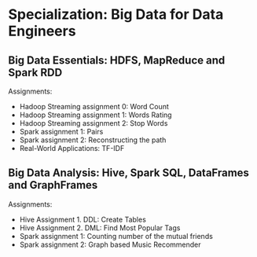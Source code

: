 # Specialization: Big Data for Data Engineers

## Big Data Essentials: HDFS, MapReduce and Spark RDD

Assignments:
- Hadoop Streaming assignment 0: Word Count
- Hadoop Streaming assignment 1: Words Rating
- Hadoop Streaming assignment 2: Stop Words
- Spark assignment 1: Pairs
- Spark assignment 2: Reconstructing the path
- Real-World Applications: TF-IDF

## Big Data Analysis: Hive, Spark SQL, DataFrames and GraphFrames

Assignments:
- Hive Assignment 1. DDL: Create Tables
- Hive Assignment 2. DML: Find Most Popular Tags
- Spark assignment 1: Counting number of the mutual friends
- Spark assignment 2: Graph based Music Recommender
